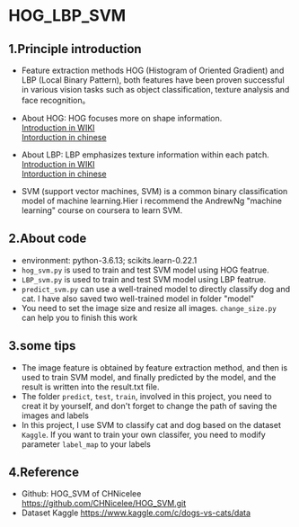 # HOG_LBP_SVM

## 1.Principle introduction

* Feature extraction methods HOG (Histogram of Oriented Gradient) and LBP (Local Binary Pattern), both features have been proven successful in various vision tasks such as object classification, texture analysis and face recognition。<br>

* About HOG:
HOG focuses more on shape information. <br>
[Introduction in WIKI](https://en.wikipedia.org/wiki/Histogram_of_oriented_gradients)<br>
[Intorduction in chinese](https://blog.csdn.net/hujingshuang/article/details/47337707)<br>

* About LBP:
LBP emphasizes texture information within each patch.<br>
[Introduction in WIKI](https://en.wikipedia.org/wiki/Local_binary_patterns)<br>
[Intorduction in chinese](https://www.cnblogs.com/hyb965149985/p/10743022.html)<br>

* SVM (support vector machines, SVM) is a common binary classification model of machine learning.Hier i recommend the AndrewNg "machine learning" course on coursera to learn SVM.<br>

## 2.About code
* environment: python-3.6.13; scikits.learn-0.22.1
* `hog_svm.py` is used to train and test SVM model using HOG featrue. 
* `LBP_svm.py` is used to train and test SVM model using LBP featrue.
* `predict_svm.py` can use a well-trained model to directly classify dog and cat. I have also saved two well-trained model in folder "model"
* You need to set the image size and resize all images. `change_size.py` can help you to finish this work

## 3.some tips
* The image feature is obtained by feature extraction method, and then is used to train SVM model, and finally predicted by the model, and the result is written into the result.txt file.
* The folder `predict`, `test`, `train`, involved in this project, you need to creat it by yourself, and don't forget to change the path of saving the images and labels
* In this project, I use SVM to classify cat and dog based on the dataset `Kaggle`. If you want to train your own classifer, you need to modify parameter `label_map` to your labels

## 4.Reference

* Github: HOG_SVM of CHNicelee https://github.com/CHNicelee/HOG_SVM.git
* Dataset Kaggle https://www.kaggle.com/c/dogs-vs-cats/data

